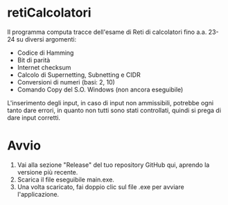 # retiCalcolatori
Il programma computa tracce dell'esame di Reti di calcolatori fino a.a. 23-24 su diversi argomenti:
- Codice di Hamming
- Bit di parità
- Internet checksum
- Calcolo di Supernetting, Subnetting e CIDR
- Conversioni di numeri (basi: 2, 10)
- Comando Copy del S.O. Windows (non ancora eseguibile)

L'inserimento degli input, in caso di input non ammissibili, potrebbe ogni tanto dare errori, in quanto non tutti sono stati controllati, quindi si prega di dare input corretti.

# Avvio
1. Vai alla sezione "Release" del tuo repository GitHub qui, aprendo la versione più recente.
2. Scarica il file eseguibile main.exe.
3. Una volta scaricato, fai doppio clic sul file .exe per avviare l'applicazione.
